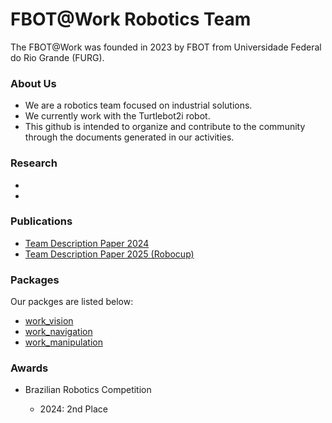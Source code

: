 # FBOT@Work Robotics Team

The FBOT@Work was founded in 2023 by FBOT from Universidade Federal do Rio Grande (FURG).

### About Us

- We are a robotics team focused on industrial solutions.
- We currently work with the Turtlebot2i robot.
- This github is intended to organize and contribute to the community through the documents generated in our activities.

### Research
-
-

### Publications
- [Team Description Paper 2024](https://drive.google.com/file/d/1yO1v0ZhKa_G1UaJ3S2aH4zJHC0cj99D5/view?usp=drive_link)
- [Team Description Paper 2025 (Robocup)](https://drive.google.com/file/d/1FYD7_3_iGTZkD3xP8krVZclJsw9IzPSS/view?usp=sharing)

### Packages

Our packges are listed below:
- [work_vision](https://github.com/FBOTWork/work_vision)
- [work_navigation](https://github.com/FBOTWork/work_navigation)
- [work_manipulation](https://github.com/FBOTWork/work_manipulation)

### Awards
- Brazilian Robotics Competition

  - 2024: 2nd Place
